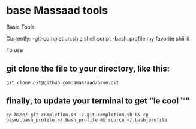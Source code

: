 base Massaad tools
====

Basic Tools

Currently:
-git-completion.sh
  a shell script
-bash_profile
  my favorite shiiiiit

To use 

## git clone the file to your directory, like this:
`git clone git@github.com:amassaad/base.git`

## finally, to update your terminal to get "le cool &trade;"
`cp base/.git-completion.sh ~/.git-completion.sh &&
cp base/.bash_profile ~/.bash_profile &&
source ~/.bash_profile`
